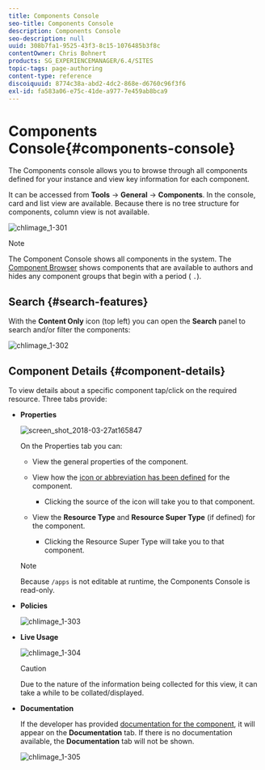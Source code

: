 ```yaml
---
title: Components Console
seo-title: Components Console
description: Components Console
seo-description: null
uuid: 308b7fa1-9525-43f3-8c15-1076485b3f8c
contentOwner: Chris Bohnert
products: SG_EXPERIENCEMANAGER/6.4/SITES
topic-tags: page-authoring
content-type: reference
discoiquuid: 8774c38a-abd2-4dc2-868e-d6760c96f3f6
exl-id: fa583a06-e75c-41de-a977-7e459ab8bca9
---
```

# Components Console{#components-console}

The Components console allows you to browse through all components defined for your instance and view key information for each component.

It can be accessed from **Tools** -&gt; **General** -&gt; **Components**. In the console, card and list view are available. Because there is no tree structure for components, column view is not available.

![chlimage_1-301](assets/chlimage_1-301.png)

>[!NOTE]
>
>The Component Console shows all components in the system. The [Component Browser](/help/sites-authoring/author-environment-tools.md#components-browser) shows components that are available to authors and hides any component groups that begin with a period ( `.`).

## Search {#search-features}

With the **Content Only** icon (top left) you can open the **Search** panel to search and/or filter the components:

![chlimage_1-302](assets/chlimage_1-302.png) 

## Component Details {#component-details}

To view details about a specific component tap/click on the required resource. Three tabs provide:

* **Properties**

  ![screen_shot_2018-03-27at165847](assets/screen_shot_2018-03-27at165847.png)

  On the Properties tab you can:

    * View the general properties of the component.
    * View how the [icon or abbreviation has been defined](/help/sites-developing/components-basics.md#component-icon-in-touch-ui) for the component.

        * Clicking the source of the icon will take you to that component.

    * View the **Resource Type** and **Resource Super Type** (if defined) for the component.

        * Clicking the Resource Super Type will take you to that component.

  >[!NOTE]
  >
  >Because `/apps` is not editable at runtime, the Components Console is read-only.

* **Policies**

  ![chlimage_1-303](assets/chlimage_1-303.png)

* **Live Usage**

  ![chlimage_1-304](assets/chlimage_1-304.png)

  >[!CAUTION]
  >
  >Due to the nature of the information being collected for this view, it can take a while to be collated/displayed.

* **Documentation**

  If the developer has provided [documentation for the component](/help/sites-developing/developing-components.md#documenting-your-component), it will appear on the **Documentation** tab. If there is no documentation available, the **Documentation** tab will not be shown.

  ![chlimage_1-305](assets/chlimage_1-305.png)
